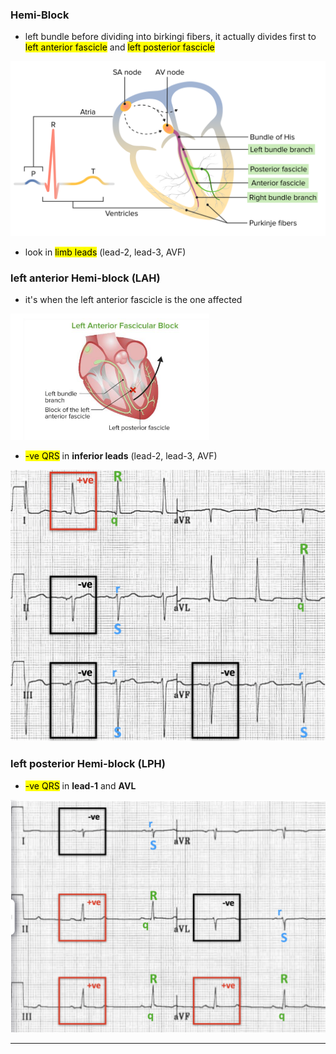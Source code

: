 ### Hemi-Block
- left bundle before dividing into birkingi fibers, it actually divides first to <mark>left anterior fascicle</mark> and <mark>left posterior fascicle</mark>

![](./imgs/anterior-posterior-fas.png)

- look in <mark>limb leads</mark> (lead-2, lead-3, AVF)

### left anterior Hemi-block (LAH)
- it's when the left anterior fascicle is the one affected 

![](./imgs/LAH.png)

- <mark>-ve QRS</mark> in **inferior leads** (lead-2, lead-3, AVF)

![](./imgs/LAF-ECG.png)

### left posterior Hemi-block (LPH)
- <mark> -ve QRS</mark> in **lead-1** and **AVL**

![](./imgs/LPH-ECG.png)

----